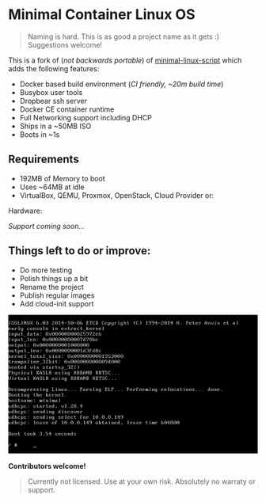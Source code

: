 # Minimal Container Linux OS

> Naming is hard. This is as good a project name as it gets :)
> Suggestions welcome!

This is a fork of (*not backwards portable*) of [minimal-linux-script](https://github.com/ivandavidov/minimal-linux-script)
which adds the following features:

* Docker based build environment (*CI friendly, ~20m build time*)
* Busybox user tools
* Dropbear ssh server
* Docker CE container runtime
* Full Networking support including DHCP
* Ships in a ~50MB ISO
* Boots in ~1s

## Requirements

* 192MB of Memory to boot
* Uses ~64MB at idle
* VirtualBox, QEMU, Proxmox, OpenStack, Cloud Provider or:

Hardware:

*Support coming soon...*

## Things left to do or improve:

* Do more testing
* Polish things up a bit
* Rename the project
* Publish regular images
* Add cloud-init support

![Screenshot](screenshot.png)

**Contributors welcome!**

> Currently not licensed.
> Use at your own risk.
> Absolutely no warraty or support.
